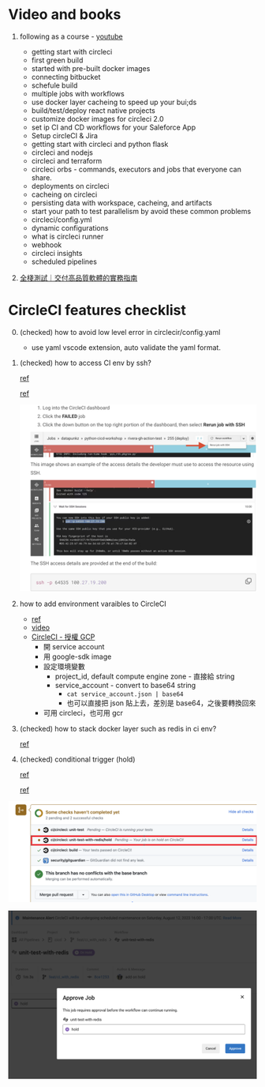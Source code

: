# Video and books

1. following as a course - [youtube](https://www.youtube.com/watch?v=vEkoSTkLMzQ&list=PL9GgS3TcDh8x6tcY7HDq2zmEx0fAtwWsM&index=10)
    * getting start with circleci
    * first green build
    * started with pre-built docker images
    * connecting bitbucket
    * schefule build 
    * multiple jobs with workflows
    * use docker layer cacheing to speed up your bui;ds
    * build/test/deploy react native projects
    * customize docker images for circleci 2.0
    * set ip CI and CD workflows for your Saleforce App
    * Setup circleCI & Jira
    * getting start with circleci and python flask
    * circleci and nodejs
    * circleci and terraform
    * circleci orbs - commands, executors and jobs that everyone can share.
    * deployments on circleci
    * cacheing on circleci
    * persisting data with workspace, cacheing, and artifacts
    * start your path to test parallelism by avoid these common problems
    * circleci/config.yml
    * dynamic configurations
    * what is circleci runner
    * webhook
    * circleci insights
    * scheduled pipelines

2. [全棧測試｜交付高品質軟體的實務指南](https://www.books.com.tw/products/0010961495)

# CircleCI features checklist

0. (checked) how to avoid low level error in circlecir/config.yaml
    * use yaml vscode extension, auto validate the yaml format.


1. (checked) how to access CI env by ssh?

    [ref](https://www.hwchiu.com/circleci.html)

    [ref](https://circleci.com/blog/debugging-ci-cd-pipelines-with-ssh-access/)

    <img src='./assets/ssh_ci_container.png'></img>

2. how to add environment varaibles to CircleCI

    * [ref](https://ithelp.ithome.com.tw/articles/10230182)
    * [video](https://www.youtube.com/watch?v=o4db-dv9q1c)
    * [CircleCI - 授權 GCP](https://circleci.com/docs/authorize-google-cloud-sdk/#installing-the-google-cloud-sdk)
        * 開 service account
        * 用 google-sdk image
        * 設定環境變數
            * project_id, default compute engine zone - 直接給 string
            * service_account - convert to base64 string
                * `cat service_account.json | base64 ` 
                * 也可以直接把 json 貼上去，差別是 base64，之後要轉換回來
        * 可用 circleci，也可用 gcr


3. (checked) how to stack docker layer such as redis in ci env?

    [ref](https://circleci.com/developer/images/image/cimg/redis)

4. (checked) conditional trigger (hold)

    [ref](https://circleci.com/blog/adding-approval-jobs-to-your-ci-pipeline/)

    [ref](https://hddhyq.github.io/2019/01/25/CircleCI%E7%AE%80%E5%8D%95%E6%A6%82%E5%BF%B5/)

<img src='./assets/hold_1.png'></img>

<img src='./assets/hold_2.png'></img>